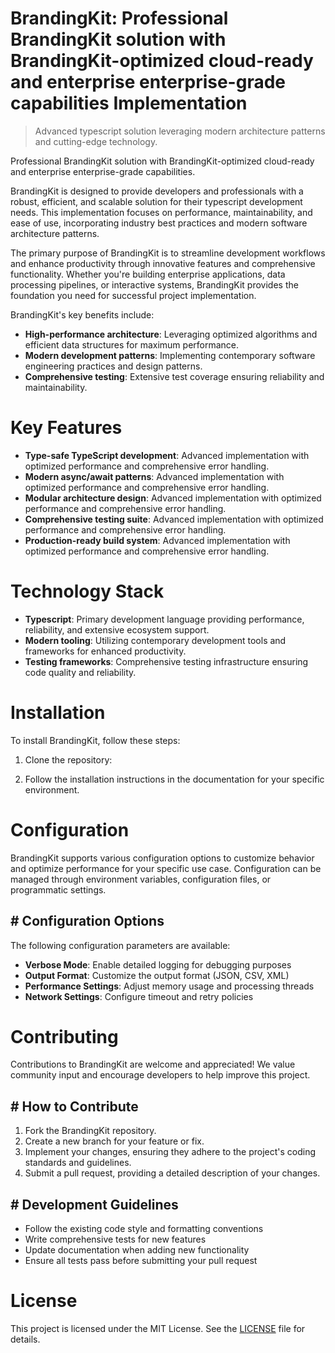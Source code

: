 <!-- fallback_BrandingKit_20250810075736_70592 -->

# BrandingKit: Professional BrandingKit solution with BrandingKit-optimized cloud-ready and enterprise enterprise-grade capabilities Implementation
> Advanced typescript solution leveraging modern architecture patterns and cutting-edge technology.

Professional BrandingKit solution with BrandingKit-optimized cloud-ready and enterprise enterprise-grade capabilities.

BrandingKit is designed to provide developers and professionals with a robust, efficient, and scalable solution for their typescript development needs. This implementation focuses on performance, maintainability, and ease of use, incorporating industry best practices and modern software architecture patterns.

The primary purpose of BrandingKit is to streamline development workflows and enhance productivity through innovative features and comprehensive functionality. Whether you're building enterprise applications, data processing pipelines, or interactive systems, BrandingKit provides the foundation you need for successful project implementation.

BrandingKit's key benefits include:

* **High-performance architecture**: Leveraging optimized algorithms and efficient data structures for maximum performance.
* **Modern development patterns**: Implementing contemporary software engineering practices and design patterns.
* **Comprehensive testing**: Extensive test coverage ensuring reliability and maintainability.

# Key Features

* **Type-safe TypeScript development**: Advanced implementation with optimized performance and comprehensive error handling.
* **Modern async/await patterns**: Advanced implementation with optimized performance and comprehensive error handling.
* **Modular architecture design**: Advanced implementation with optimized performance and comprehensive error handling.
* **Comprehensive testing suite**: Advanced implementation with optimized performance and comprehensive error handling.
* **Production-ready build system**: Advanced implementation with optimized performance and comprehensive error handling.

# Technology Stack

* **Typescript**: Primary development language providing performance, reliability, and extensive ecosystem support.
* **Modern tooling**: Utilizing contemporary development tools and frameworks for enhanced productivity.
* **Testing frameworks**: Comprehensive testing infrastructure ensuring code quality and reliability.

# Installation

To install BrandingKit, follow these steps:

1. Clone the repository:


2. Follow the installation instructions in the documentation for your specific environment.

# Configuration

BrandingKit supports various configuration options to customize behavior and optimize performance for your specific use case. Configuration can be managed through environment variables, configuration files, or programmatic settings.

## # Configuration Options

The following configuration parameters are available:

* **Verbose Mode**: Enable detailed logging for debugging purposes
* **Output Format**: Customize the output format (JSON, CSV, XML)
* **Performance Settings**: Adjust memory usage and processing threads
* **Network Settings**: Configure timeout and retry policies

# Contributing

Contributions to BrandingKit are welcome and appreciated! We value community input and encourage developers to help improve this project.

## # How to Contribute

1. Fork the BrandingKit repository.
2. Create a new branch for your feature or fix.
3. Implement your changes, ensuring they adhere to the project's coding standards and guidelines.
4. Submit a pull request, providing a detailed description of your changes.

## # Development Guidelines

* Follow the existing code style and formatting conventions
* Write comprehensive tests for new features
* Update documentation when adding new functionality
* Ensure all tests pass before submitting your pull request

# License

This project is licensed under the MIT License. See the [LICENSE](https://github.com/laurindoisaac/BrandingKit/blob/main/LICENSE) file for details.

